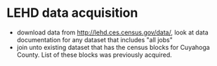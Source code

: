 # LEHD data acquisition

* download data from http://lehd.ces.census.gov/data/, look at data documentation for any dataset that includes "all jobs"
* join unto existing dataset that has the census blocks for Cuyahoga County. List of these blocks was previously acquired. 
